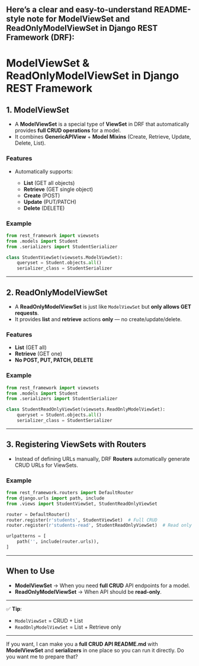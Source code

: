 Here’s a **clear and easy-to-understand README-style note** for **ModelViewSet** and **ReadOnlyModelViewSet** in **Django REST Framework** (DRF):
---
# **ModelViewSet & ReadOnlyModelViewSet in Django REST Framework**
## **1. ModelViewSet**
- A **ModelViewSet** is a special type of **ViewSet** in DRF that automatically provides **full CRUD operations** for a model.
- It combines **GenericAPIView** + **Model Mixins** (Create, Retrieve, Update, Delete, List).

### **Features**

- Automatically supports:

  - **List** (GET all objects)
  - **Retrieve** (GET single object)
  - **Create** (POST)
  - **Update** (PUT/PATCH)
  - **Delete** (DELETE)

### **Example**

```python
from rest_framework import viewsets
from .models import Student
from .serializers import StudentSerializer

class StudentViewSet(viewsets.ModelViewSet):
    queryset = Student.objects.all()
    serializer_class = StudentSerializer
```

---

## **2. ReadOnlyModelViewSet**

- A **ReadOnlyModelViewSet** is just like `ModelViewSet` but **only allows GET requests**.
- It provides **list** and **retrieve** actions **only** — no create/update/delete.

### **Features**

- **List** (GET all)
- **Retrieve** (GET one)
- **No POST, PUT, PATCH, DELETE**

### **Example**

```python
from rest_framework import viewsets
from .models import Student
from .serializers import StudentSerializer

class StudentReadOnlyViewSet(viewsets.ReadOnlyModelViewSet):
    queryset = Student.objects.all()
    serializer_class = StudentSerializer
```

---

## **3. Registering ViewSets with Routers**

- Instead of defining URLs manually, DRF **Routers** automatically generate CRUD URLs for ViewSets.

### **Example**

```python
from rest_framework.routers import DefaultRouter
from django.urls import path, include
from .views import StudentViewSet, StudentReadOnlyViewSet

router = DefaultRouter()
router.register(r'students', StudentViewSet)  # Full CRUD
router.register(r'students-read', StudentReadOnlyViewSet)  # Read only

urlpatterns = [
    path('', include(router.urls)),
]
```

---

## **When to Use**

- **ModelViewSet** → When you need **full CRUD** API endpoints for a model.
- **ReadOnlyModelViewSet** → When API should be **read-only**.

---

✅ **Tip**:

- `ModelViewSet` = CRUD + List
- `ReadOnlyModelViewSet` = List + Retrieve only

---

If you want, I can make you a **full CRUD API README.md** with **ModelViewSet** and **serializers** in one place so you can run it directly.
Do you want me to prepare that?
